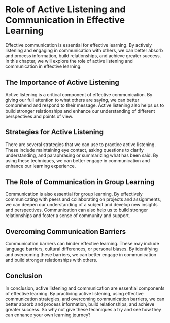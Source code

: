 Role of Active Listening and Communication in Effective Learning
===============================================================================================================

Effective communication is essential for effective learning. By actively listening and engaging in communication with others, we can better absorb and process information, build relationships, and achieve greater success. In this chapter, we will explore the role of active listening and communication in effective learning.

The Importance of Active Listening
----------------------------------

Active listening is a critical component of effective communication. By giving our full attention to what others are saying, we can better comprehend and respond to their message. Active listening also helps us to build stronger relationships and enhance our understanding of different perspectives and points of view.

Strategies for Active Listening
-------------------------------

There are several strategies that we can use to practice active listening. These include maintaining eye contact, asking questions to clarify understanding, and paraphrasing or summarizing what has been said. By using these techniques, we can better engage in communication and enhance our learning experience.

The Role of Communication in Group Learning
-------------------------------------------

Communication is also essential for group learning. By effectively communicating with peers and collaborating on projects and assignments, we can deepen our understanding of a subject and develop new insights and perspectives. Communication can also help us to build stronger relationships and foster a sense of community and support.

Overcoming Communication Barriers
---------------------------------

Communication barriers can hinder effective learning. These may include language barriers, cultural differences, or personal biases. By identifying and overcoming these barriers, we can better engage in communication and build stronger relationships with others.

Conclusion
----------

In conclusion, active listening and communication are essential components of effective learning. By practicing active listening, using effective communication strategies, and overcoming communication barriers, we can better absorb and process information, build relationships, and achieve greater success. So why not give these techniques a try and see how they can enhance your own learning journey?
